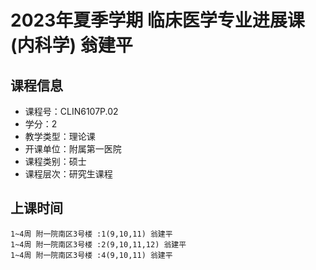 # 2023年夏季学期 临床医学专业进展课(内科学) 翁建平






## 课程信息

- 课程号：CLIN6107P.02
- 学分：2
- 教学类型：理论课
- 开课单位：附属第一医院
- 课程类别：硕士
- 课程层次：研究生课程

## 上课时间

```
1~4周 附一院南区3号楼 :1(9,10,11) 翁建平
1~4周 附一院南区3号楼 :2(9,10,11,12) 翁建平
1~4周 附一院南区3号楼 :4(9,10,11) 翁建平
```

